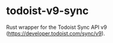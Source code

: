 # todoist-v9-sync
Rust wrapper for the Todoist Sync API v9 (https://developer.todoist.com/sync/v9). 
